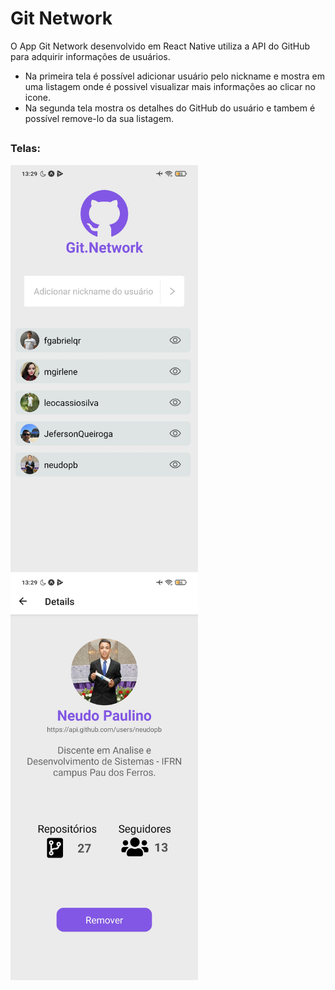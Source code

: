 # Git Network

O App Git Network desenvolvido em React Native utiliza a API do GitHub para adquirir informações de usuários. <br/>
* Na primeira tela é possível adicionar usuário pelo nickname e mostra em uma listagem onde é possivel visualizar mais informações ao clicar no icone.
* Na segunda tela mostra os detalhes do GitHub do usuário e tambem é possível remove-lo da sua listagem.

##

### Telas:

<p float="center">
  <img src="app-gitnetwork-t1.jpg" alt="Adicionar" width="300"/>
  <img src="app-gitnetwork-t2.jpg" alt="Detalhes" width="300"/>
</p>
